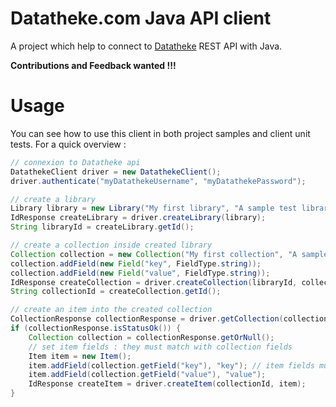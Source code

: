 # Datatheke.com Java API client

A project which help to connect to [Datatheke](http://www.datatheke.com/) REST API with Java.

**Contributions and Feedback wanted !!!**

# Usage

You can see how to use this client in both project samples and client unit tests.
For a quick overview :
```java
// connexion to Datatheke api
DatathekeClient driver = new DatathekeClient();
driver.authenticate("myDatathekeUsername", "myDatathekePassword");

// create a library
Library library = new Library("My first library", "A sample test library with this really short description.");
IdResponse createLibrary = driver.createLibrary(library);
String libraryId = createLibrary.getId();

// create a collection inside created library
Collection collection = new Collection("My first collection", "A sample test collection");
collection.addField(new Field("key", FieldType.string));
collection.addField(new Field("value", FieldType.string));
IdResponse createCollection = driver.createCollection(libraryId, collection);
String collectionId = createCollection.getId();

// create an item into the created collection
CollectionResponse collectionResponse = driver.getCollection(collectionId);
if (collectionResponse.isStatusOk()) {
	Collection collection = collectionResponse.getOrNull();
	// set item fields : they must match with collection fields
	Item item = new Item();
	item.addField(collection.getField("key"), "key"); // item fields must have their datatheke id
	item.addField(collection.getField("value"), "value");
	IdResponse createItem = driver.createItem(collectionId, item);
}
```
